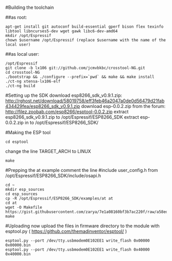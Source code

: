#Building the toolchain

##as root:
```
apt-get install git autoconf build-essential gperf bison flex texinfo libtool libncurses5-dev wget gawk libc6-dev-amd64
mkdir /opt/Espressif
chown $username /opt/Espressif (replace $username with the name of the local user)
```

##as local user:
```
/opt/Espressif
git clone -b lx106 git://github.com/jcmvbkbc/crosstool-NG.git 
cd crosstool-NG
./bootstrap && ./configure --prefix=`pwd` && make && make install
./ct-ng xtensa-lx106-elf
./ct-ng build
```

#Setting up the SDK
download esp8266_sdk_v0.9.1.zip:  http://rghost.net/download/58019758/eff3feb46a2047a0de0d56479d21fab434429fea/esp8266_sdk_v0.9.1.zip
download esp-0.0.2.zip from the forum: http://filez.zoobab.com/esp8266/esptool-0.0.2.zip
extract esp8266_sdk_v0.9.1.zip to /opt/Espressif/ESP8266_SDK
extract esp-0.0.2.zip in to /opt/Espressif/ESP8266_SDK/

#Making the ESP tool
```
cd esptool
```
change the line TARGET_ARCH to LINUX
```
make
```

#Prepping the at example
comment the line #include user_config.h from /opt/Espressif/ESP8266_SDK/include/osapi.h
```
cd ~
mkdir esp_sources
cd esp_sources
cp -R /opt/Espressif/ESP8266_SDK/examples/at at
cd at
wget -O Makefile https://gist.githubusercontent.com/zarya/7e1a08160bf3b7ac220f/raw/a58ed9a1243dece92b671062bb16555844b326ab/gistfile1.mak
make
```

#Uploading
now upload the files in firmware directory to the module with esptool.py ( https://github.com/themadinventor/esptool/ )
```
esptool.py --port /dev/tty.usbmodem0E102EE1 write_flash 0x00000 0x00000.bin
esptool.py --port /dev/tty.usbmodem0E102EE1 write_flash 0x40000 0x40000.bin
```

